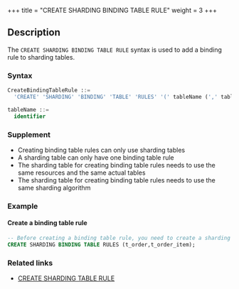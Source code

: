 +++
title = "CREATE SHARDING BINDING TABLE RULE"
weight = 3
+++

## Description

The `CREATE SHARDING BINDING TABLE RULE` syntax is used to add a binding rule to sharding tables.

### Syntax

```SQL
CreateBindingTableRule ::=
  'CREATE' 'SHARDING' 'BINDING' 'TABLE' 'RULES' '(' tableName (',' tableName)* ')'

tableName ::=
  identifier
```

### Supplement

- Creating binding table rules can only use sharding tables
- A sharding table can only have one binding table rule
- The sharding table for creating binding table rules needs to use the same resources and the same actual tables
- The sharding table for creating binding table rules needs to use the same sharding algorithm

### Example

#### Create a binding table rule

```sql
-- Before creating a binding table rule, you need to create a sharding table t_order, t_order_item
CREATE SHARDING BINDING TABLE RULES (t_order,t_order_item);
```

### Related links
- [CREATE SHARDING TABLE RULE](/en/reference/distsql/syntax/rdl/rule-definition/create-sharding-table-rule/)

